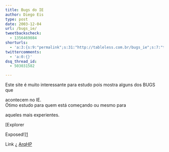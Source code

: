 ```yaml
---
title: Bugs do IE
author: Diego Eis
type: post
date: 2003-12-04
url: /bugs_ie/
tweetbackscheck:
  - 1356469084
shorturls:
  - 'a:3:{s:9:"permalink";s:31:"http://tableless.com.br/bugs_ie";s:7:"tinyurl";s:26:"http://tinyurl.com/3apygh5";s:4:"isgd";s:19:"http://is.gd/sDCvkA";}'
twittercomments:
  - 'a:0:{}'
dsq_thread_id:
  - 503031582

---
```

Este site é muito interessante para estudo pois mostra alguns dos BUGS que
  
acontecem no IE.   
Ótimo estudo para quem está começando ou mesmo para
  
aqueles mais experientes.
              
[Explorer
  
Exposed!][1]
              
Link ¿ [ArqHP][2]

 [1]: http://www.positioniseverything.net/explorer.html
 [2]: http://www.topica.com/lists/arqhp